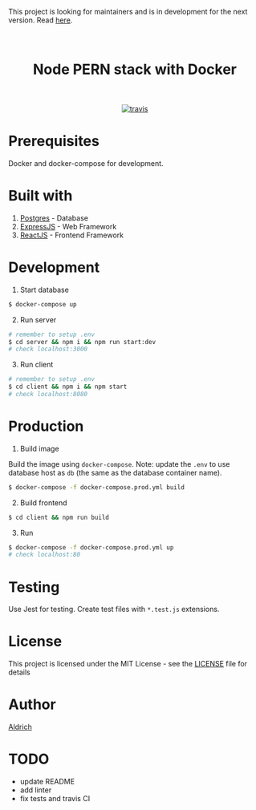 This project is looking for maintainers and is in development for the next version. Read [here](https://github.com/aldrichvalentino/node-postgres/issues/11).

<h1 align="center">
  <br>
  Node PERN stack with Docker
  <br>
  <br>
</h1>

<p align="center">
  <a href="https://travis-ci.org/aldrichvalentino/node-postgres"><img src="https://api.travis-ci.org/aldrichvalentino/node-postgres.svg?branch=master" alt="travis"></a>
</p>

# Prerequisites

Docker and docker-compose for development.

# Built with

1. [Postgres](https://www.postgresql.org/) - Database
3. [ExpressJS](https://expressjs.com/) - Web Framework
4. [ReactJS](https://reactjs.org/) - Frontend Framework

# Development

1. Start database

```sh
$ docker-compose up
```

2. Run server

```sh
# remember to setup .env
$ cd server && npm i && npm run start:dev
# check localhost:3000
```

3. Run client

```sh
# remember to setup .env
$ cd client && npm i && npm start
# check localhost:8080
```

# Production

1. Build image

Build the image using `docker-compose`. Note: update the `.env` to use database host as `db` (the same as the database container name).
```sh
$ docker-compose -f docker-compose.prod.yml build
```

2. Build frontend

```sh
$ cd client && npm run build
```

3. Run
```sh
$ docker-compose -f docker-compose.prod.yml up
# check localhost:80
```

# Testing

Use Jest for testing. Create test files with `*.test.js` extensions.

# License

This project is licensed under the MIT License - see the [LICENSE](LICENSE) file for details

# Author

[Aldrich](https://github.com/aldrichvalentino)

# TODO
- update README
- add linter
- fix tests and travis CI
